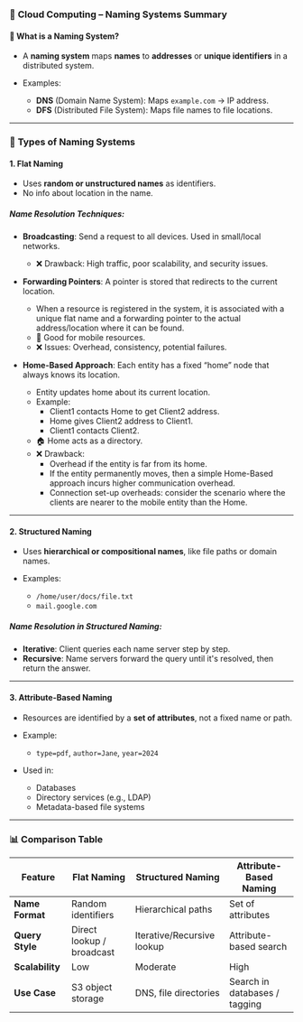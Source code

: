 ### 📘 **Cloud Computing – Naming Systems Summary**

#### 📌 **What is a Naming System?**

* A **naming system** maps **names** to **addresses** or **unique identifiers** in a distributed system.
* Examples:

  * **DNS** (Domain Name System): Maps `example.com` → IP address.
  * **DFS** (Distributed File System): Maps file names to file locations.

---

### 🧩 **Types of Naming Systems**

#### 1. **Flat Naming**

* Uses **random or unstructured names** as identifiers.
* No info about location in the name.

##### **Name Resolution Techniques**:

* **Broadcasting**: Send a request to all devices. Used in small/local networks.
  * ❌ Drawback: High traffic, poor scalability, and security issues.

* **Forwarding Pointers**: A pointer is stored that redirects to the current location.
  * When a resource is registered in the system, it is associated with a unique flat name and a forwarding pointer to the actual address/location where it can be found.
  * 🔁 Good for mobile resources.
  * ❌ Issues: Overhead, consistency, potential failures.

* **Home-Based Approach**: Each entity has a fixed “home” node that always knows its location.
  * Entity updates home about its current location.
  * Example:
    * Client1 contacts Home to get Client2 address.
    * Home gives Client2 address to Client1.
    * Client1 contacts Client2.
  * 🏠 Home acts as a directory.
  * ❌ Drawback:
    * Overhead if the entity is far from its home.
    * If the entity permanently moves, then a simple Home-Based approach incurs higher communication overhead.
    * Connection set-up overheads: consider the scenario where the clients are nearer to the mobile entity than the Home.

---

#### 2. **Structured Naming**

* Uses **hierarchical or compositional names**, like file paths or domain names.
* Examples:

  * `/home/user/docs/file.txt`
  * `mail.google.com`

##### **Name Resolution in Structured Naming**:

* **Iterative**: Client queries each name server step by step.
* **Recursive**: Name servers forward the query until it's resolved, then return the answer.

---

#### 3. **Attribute-Based Naming**

* Resources are identified by a **set of attributes**, not a fixed name or path.
* Example:

  * `type=pdf`, `author=Jane`, `year=2024`
* Used in:

  * Databases
  * Directory services (e.g., LDAP)
  * Metadata-based file systems

---

### 📊 **Comparison Table**

| Feature         | Flat Naming               | Structured Naming          | Attribute-Based Naming        |
| --------------- | ------------------------- | -------------------------- | ----------------------------- |
| **Name Format** | Random identifiers        | Hierarchical paths         | Set of attributes             |
| **Query Style** | Direct lookup / broadcast | Iterative/Recursive lookup | Attribute-based search        |
| **Scalability** | Low                       | Moderate                   | High                          |
| **Use Case**    | S3 object storage         | DNS, file directories      | Search in databases / tagging |
